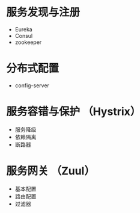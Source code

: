 # 服务发现与注册

* Eureka
* Consul
* zookeeper


# 分布式配置

* config-server


# 服务容错与保护 （Hystrix）

* 服务降级
* 依赖隔离
* 断路器


# 服务网关 （Zuul）

* 基本配置
* 路由配置
* 过滤器

